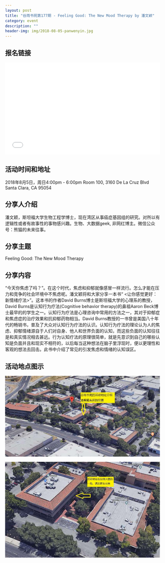 ```yaml
---
layout: post
title: "谷雨书苑第177期 - Feeling Good: The New Mood Therapy by 潘文颖"
category: event
description: ""
header-img: img/2018-08-05-panwenyin.jpg
---
```


## 报名链接
<div style="width:100%; text-align:left;" ><iframe src="//eventbrite.com/tickets-external?eid=48543543044&ref=etckt" frameborder="0" height="300" width="100%" vspace="0" hspace="0" marginheight="5" marginwidth="5" scrolling="auto" allowtransparency="true"></iframe></div>

## 活动时间和地址
2018年8月5日，周日4:00pm - 6:00pm
Room 100, 3160 De La Cruz Blvd Santa Clara, CA 95054

## 分享人介绍
潘文颖，斯坦福大学生物工程学博士，现在湾区从事癌症基因组的研究。对所以有逻辑性或者有故事性的事物感兴趣。生物、大数据geek, 非网红博主。微信公众号：熊猫的未来往事。

## 分享主题
Feeling Good: The New Mood Therapy


## 分享内容 
“今天你焦虑了吗？”。在这个时代，焦虑和抑郁就像感冒一样流行。怎么才能在压力和竞争的社会环境中不焦虑呢。潘文颖将和大家分享一本书“ <让你感觉更好：新情绪疗法>”。这本书的作者David Burns博士是斯坦福大学的心理系的教授，David Burns是认知行为疗法(Cognitive behavior therapy)的鼻祖Aaron Beck博士最早的的学生之一。认知行为疗法是心理咨询中常用的方法之一，其对于抑郁症和焦虑症的治疗效果和抗抑郁药物相当。David Burns教授的一书曾是美国八十年代的畅销书，普及了大众对认知行为疗法的认识。认知行为疗法的理论认为人的焦虑、抑郁情绪源自于人们对自身、他人和世界负面的认知，而这些负面的认知往往是和真实情况相去甚远。行为认知疗法的原理很简单，就是先意识到自己的哪些认知是负面并且和现实不相符的，以后每当这种想法在脑子里浮现时，便以更理性和客观的想法去回击。此书中介绍了常见的引发焦虑和情绪的认知误区。
 
## 活动地点图示
![img](/img/guyu-address-1.jpg)



![img](/img/guyu-address-2.jpg)
